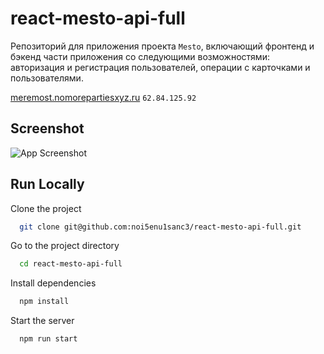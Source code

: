 # react-mesto-api-full

Репозиторий для приложения проекта `Mesto`, включающий фронтенд и бэкенд части приложения со следующими возможностями: авторизация и регистрация пользователей, операции с карточками и пользователями.

[meremost.nomorepartiesxyz.ru](https://meremost.nomorepartiesxyz.ru)
`62.84.125.92`

## Screenshot

![App Screenshot](https://i.ibb.co/HX2PjJ0/2022-09-16-17-45-06.jpg)

## Run Locally

Clone the project

```bash
  git clone git@github.com:noi5enu1sanc3/react-mesto-api-full.git
```

Go to the project directory

```bash
  cd react-mesto-api-full
```

Install dependencies

```bash
  npm install
```

Start the server

```bash
  npm run start
```
